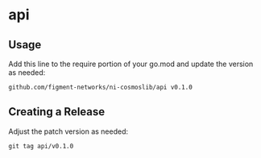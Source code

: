 # api


## Usage

Add this line to the require portion of your go.mod and update the version as needed:
```
github.com/figment-networks/ni-cosmoslib/api v0.1.0
```

## Creating a Release

Adjust the patch version as needed:

```
git tag api/v0.1.0
```
